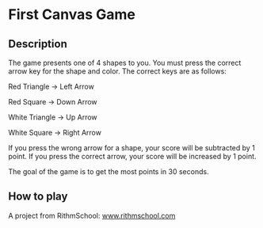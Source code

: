 # First Canvas Game

## Description 


The game presents one of 4 shapes to you. You must press the correct arrow key for the shape and color. The correct keys are as follows:


Red Triangle -> Left Arrow


Red Square -> Down Arrow


White Triangle -> Up Arrow


White Square -> Right Arrow


If you press the wrong arrow for a shape, your score will be subtracted by 1 point. If you press the correct arrow, your score will be increased by 1 point.


The goal of the game is to get the most points in 30 seconds.


## How to play

A project from RithmSchool: www.rithmschool.com
